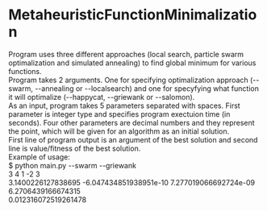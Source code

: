# MetaheuristicFunctionMinimalization

Program uses three different approaches (local search, particle swarm optimalization and simulated annealing) to find global minimum for various functions.  
Program takes 2 arguments. One for specifying optimalization approach (--swarm, --annealing or --localsearch) and one for specyfying what function it will optimalize (--happycat, --griewank or --salomon).  
As an input, program takes 5 parameters separated with spaces. First parameter is integer type and specifies program exectuion time (in seconds). Four other parameters are decimal numbers and they represent the point, which will be given for an algorithm as an initial solution.  
First line of program output is an argument of the best solution and second line is value/fitness of the best solution.  
Example of usage:  
$ python main.py --swarm --griewank  
3 4 1 -2 3  
3.1400226127838695 -6.047434851938951e-10 7.277019066692724e-09 6.2706439166674315  
0.012316072519261478
